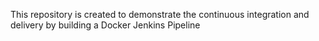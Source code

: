 This repository is created to demonstrate the continuous integration and delivery by building a Docker Jenkins Pipeline
